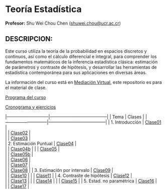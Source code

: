 # Teoría Estadística

**Profesor:** Shu Wei Chou Chen (<shuwei.chou@ucr.ac.cr>)

## DESCRIPCION:

Este curso utiliza la teoría de la probabilidad en espacios discretos y
continuos, así como el cálculo diferencial e integral, para comprender
los fundamentos matemáticos de la inferencia estadística clásica:
estimación de parámetros y contraste de hipótesis, y desarrollar las
herramientas de estadística contemporánea para sus aplicaciones en
diversas áreas.

La información del curso está en [Mediación
Virtual](https://mv1.mediacionvirtual.ucr.ac.cr/course/view.php?id=34897),
este repositorio es para el material de clase.

<a href="Programa-XS3310.pdf">Programa del curso</a>

<a href="https://docs.google.com/spreadsheets/d/1MAGOqFPWk_utN8ucXHEQULb13s6497u2-gBMvLd5IVg/edit?usp=sharing">Cronograma
y ejercicios</a>

\|—————————–\|—————————————\| \| Tema \| Clases \|
\|—————————–\|—————————————\| \| 1. Introducción \|
[Clase01](XS3310-I24_01.html) \|  
\| \| [Clase02](XS3310-I24_02.html) \|  
\| \| [Clase03](XS3310-I24_03.html) \|  
\| 2. Estimación Puntual \| [Clase04](XS3310-I24_04.html) \|  
\| \| [Clase04b](XS3310-I24_04b.html) \| \| \|
[Clase05](XS3310-I24_05.html) \|  
\| \| [Clase05b](XS3310-I24_05b.html) \|  
\| \| [Clase06](XS3310-I24_06.html) \|  
\| \| [Clase07](XS3310-I24_07.html) \|  
\| \| [Clase08](XS3310-I24_08.html) \| \| 3. Estimación por intervalo \|
[Clase09](XS3310-I24_09.html) \|  
\| \| [Clase10](XS3310-I24_10.html) \| \| \|
[Clase11](XS3310-I24_11.html) \| \| 4. Contraste de hipótesis \|
[Clase12](XS3310-I24_12.html) \|  
\| \| [Clase13](XS3310-I24_13.html) \| \| \|
[Clase14](XS3310-I24_14.html) \| \| \| [Clase15](XS3310-I24_15.html) \|
\| 5. Estad. no paramétrica \| [Clase16](XS3310-I24_16.html) \|  
\| \| [Clase17](XS3310-I24_17.html) \|
